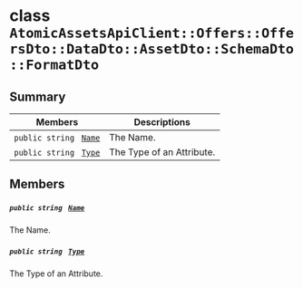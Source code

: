 # class `AtomicAssetsApiClient::Offers::OffersDto::DataDto::AssetDto::SchemaDto::FormatDto` 

## Summary

 Members                                | Descriptions                                
----------------------------------------|---------------------------------------------
`public string ` [`Name`](#class_atomic_assets_api_client_1_1_offers_1_1_offers_dto_1_1_data_dto_1_1_asset_dto_1_1_schema_dto_1_1_format_dto_1a7ee9065718e6628dc7791b756fa6c0f9) | The Name.
`public string ` [`Type`](#class_atomic_assets_api_client_1_1_offers_1_1_offers_dto_1_1_data_dto_1_1_asset_dto_1_1_schema_dto_1_1_format_dto_1a651a3c9de2e16ff0deca8d09dedbda58) | The Type of an Attribute.

## Members

##### `public string ` [`Name`](#class_atomic_assets_api_client_1_1_offers_1_1_offers_dto_1_1_data_dto_1_1_asset_dto_1_1_schema_dto_1_1_format_dto_1a7ee9065718e6628dc7791b756fa6c0f9) 

The Name.

##### `public string ` [`Type`](#class_atomic_assets_api_client_1_1_offers_1_1_offers_dto_1_1_data_dto_1_1_asset_dto_1_1_schema_dto_1_1_format_dto_1a651a3c9de2e16ff0deca8d09dedbda58) 

The Type of an Attribute.

